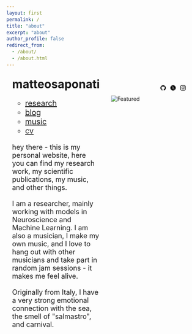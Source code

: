 ```yaml
---
layout: first
permalink: /
title: "about"
excerpt: "about"
author_profile: false
redirect_from: 
  - /about/
  - /about.html
---
```


<style>
  /* Default styles for desktop */
  .wrapper {
    display: flex;
    flex-wrap: wrap;
    align-items: flex-start;
    justify-content: space-between;
    margin: 5px;
  }
  .left-column {
    flex: 1;
    max-width: 400px;
    padding: 5px;
  }
  .right-column {
    flex: 2;
    padding: 5px;
  }
  .right-column img {
    width: 100%;
    height: auto;
    object-fit: cover;
  }
  
  /* Mobile styles */
  @media (max-width: 600px) {
    .wrapper {
      flex-direction: column;
    }
    .left-column, .right-column {
      max-width: 100%;
      flex-basis: 100%;
    }
    .right-column img {
      width: 100%; /* Full width */
    }
    nav ul {
      text-align: center;
    }
    nav li {
      display: inline-block;
      margin-right: 10px; /* Adjust as needed */
    }
    footer {
      margin-top: 50px;
    }
  }
</style>

<div class="wrapper">

<div class="wrapper">
  <!-- Left column for navigation and about text -->
  <div class="left-column">
    <h1 style="font-size: 30px; margin: 0;">matteosaponati</h1>
    <nav style="font-size: 20px; margin-top: 20px;">
      <ul style="list-style: none; padding: 0;">
      <ul class="link-list">
        <li><a href="https://matteosaponati.github.io/research">research</a></li>
        <li><a href="https://matteosaponati.github.io/year-archive/">blog</a></li>
        <li><a href="https://matteosaponati.github.io/music">music</a></li>
        <li><a href="/files/cv.pdf">cv</a></li>
      </ul>
      </ul>
    </nav>
    <p style="font-size: 18px; margin-top: 20px;">
      hey there - this is my personal website, here you can find my research work, my scientific publications, my music, and other things. 
      <br><br>
      I am a researcher, mainly working with models in Neuroscience and Machine Learning. I am also a musician, I make my own music, and I love to hang out with other musicians and take part in random jam sessions - it makes me feel alive. 
      <br><br>
      Originally from Italy, I have a very strong emotional connection with the sea, the smell of "salmastro", and carnival.
    </p>

  </div>
  <!-- Right column for the featured image -->
  <div class="right-column">

<div style="flex: 2; padding: 20px; position: relative;">
    <!-- Social media icons -->
    <div style="text-align: right; padding-bottom: 10px;">
        <a href="https://github.com/matteosaponati" target="_blank"><span style="display: inline-block; vertical-align: middle; margin-left: 8px;"><img src="/images/general/github_icon.png" alt="Icon" style="width: 1em; height: 1em;"></span></a>
  <a href="https://twitter.com/matteosaponati" target="_blank"><span style="display: inline-block; vertical-align: middle; margin-left: 8px;"><img src="/images/general/x_icon.png" alt="Icon" style="width: 1em; height: 1em;"></span></a>
  <a href="https://www.instagram.com/matteosaponati/" target="_blank"><span style="display: inline-block; vertical-align: middle; margin-left: 8px;"><img src="/images/general/instagram_icon.png" alt="Icon" style="width: 1em; height: 1em;"></span></a>  
      <!-- More icons as needed -->
    </div>
    <!-- Featured image -->
    <img src="/images/about/me_garfagnana.png" alt="Featured" style="width: 100%; height: auto; object-fit: cover;">
  </div>
</div>

<!-- <footer style="text-align: center;">
   <h1 style="font-size: 10px; margin: 0;"> 
   © 2024 matteosaponati - based on <a href="https://github.com/academicpages/academicpages.github.io">academic pages</a></h1>
</footer> -->


<!--
<div style="display: flex; flex-wrap: wrap; align-items: flex-start; justify-content: space-between;">
  <div style="flex: 1; max-width: 400px; padding: 20px;">
    <h1 style="font-size: 30px; margin: 0;">matteosaponati</h1>
    <nav style="font-size: 20px; margin-top: 20px;">
      <ul style="list-style: none; padding: 0;">
      <ul class="link-list">
        <li><a href="https://matteosaponati.github.io/research">research</a></li>
        <li><a href="https://matteosaponati.github.io/year-archive/">blog</a></li>
        <li><a href="https://matteosaponati.github.io/music">music</a></li>
        <li><a href="/files/cv.pdf">cv</a></li>
      </ul>
      </ul>
    </nav>
    <p style="font-size: 12px; margin-top: 20px;">
      hey there - this is my personal website, here you can find my research work, my scientific publications, my music, and other things. 
      <br><br>
      I am a researcher, mainly working with models in Neuroscience and Machine Learning. I am also a musician, I make my own music, and I love to hang out with other musicians and take part in random jam sessions - it makes me feel alive. 
      <br><br>
      Originally from Italy, I have a very strong emotional connection with the sea, the smell of "salmastro", and carnival.
    </p>
    <div style="text-align: center; margin-top: 50px;">
    </div>
  </div>
  <div style="flex: 2; padding: 20px;">
    <img src="/images/about/me_garfagnana.png" alt="Featured" style="width: 50%; height: auto; object-fit: cover;">
  </div>
</div>
<footer style="text-align: center; margin-top: 100px;">
  © 2024 matteosaponati - based on <li><a href="https://github.com/academicpages/academicpages.github.io">academic pages</a></li>
</footer> -->